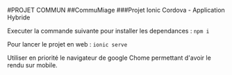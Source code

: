 #PROJET COMMUN
##CommuMiage
###Projet Ionic Cordova - Application Hybride

Executer la commande suivante pour installer les dependances :
`npm i`

Pour lancer le projet en web :
`ionic serve`

Utiliser en priorité le navigateur de google Chome permettant d'avoir le rendu sur mobile.
